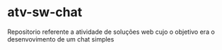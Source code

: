 # atv-sw-chat

Repositorio referente a atividade de soluções web cujo o objetivo era o desenvovimento de um chat simples 
